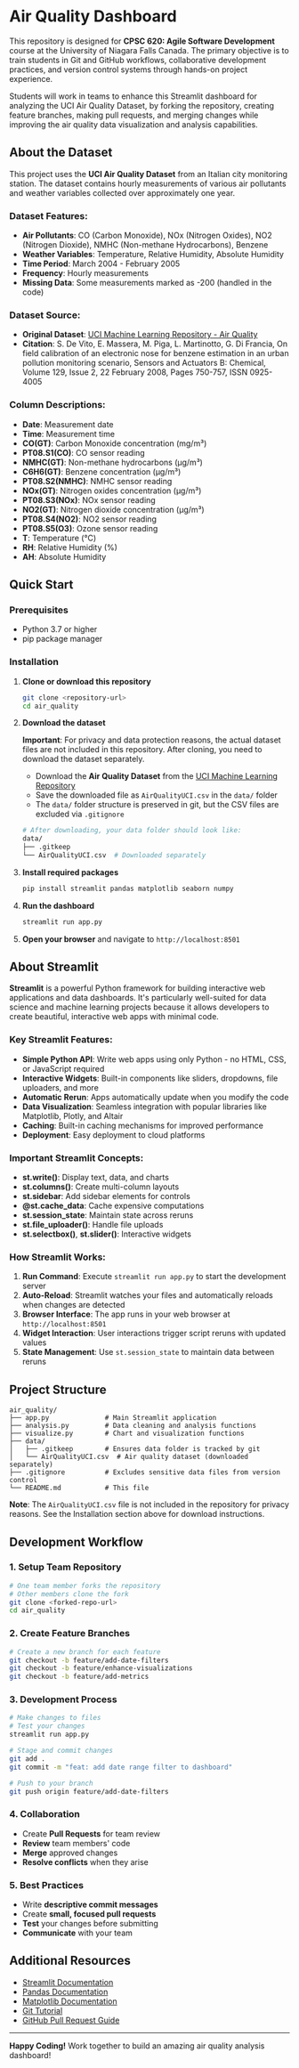 # Air Quality Dashboard

This repository is designed for **CPSC 620: Agile Software Development** course at the University of Niagara Falls Canada. The primary objective is to train students in Git and GitHub workflows, collaborative development practices, and version control systems through hands-on project experience.

Students will work in teams to enhance this Streamlit dashboard for analyzing the UCI Air Quality Dataset, by forking the repository, creating feature branches, making pull requests, and merging changes while improving the air quality data visualization and analysis capabilities.


## About the Dataset

This project uses the **UCI Air Quality Dataset** from an Italian city monitoring station. The dataset contains hourly measurements of various air pollutants and weather variables collected over approximately one year.

### Dataset Features:
- **Air Pollutants**: CO (Carbon Monoxide), NOx (Nitrogen Oxides), NO2 (Nitrogen Dioxide), NMHC (Non-methane Hydrocarbons), Benzene
- **Weather Variables**: Temperature, Relative Humidity, Absolute Humidity
- **Time Period**: March 2004 - February 2005
- **Frequency**: Hourly measurements
- **Missing Data**: Some measurements marked as -200 (handled in the code)

### Dataset Source:
- **Original Dataset**: [UCI Machine Learning Repository - Air Quality](https://archive.ics.uci.edu/dataset/360/air+quality)
- **Citation**: S. De Vito, E. Massera, M. Piga, L. Martinotto, G. Di Francia, On field calibration of an electronic nose for benzene estimation in an urban pollution monitoring scenario, Sensors and Actuators B: Chemical, Volume 129, Issue 2, 22 February 2008, Pages 750-757, ISSN 0925-4005

### Column Descriptions:
- **Date**: Measurement date
- **Time**: Measurement time
- **CO(GT)**: Carbon Monoxide concentration (mg/m³)
- **PT08.S1(CO)**: CO sensor reading
- **NMHC(GT)**: Non-methane hydrocarbons (µg/m³)
- **C6H6(GT)**: Benzene concentration (µg/m³)
- **PT08.S2(NMHC)**: NMHC sensor reading
- **NOx(GT)**: Nitrogen oxides concentration (µg/m³)
- **PT08.S3(NOx)**: NOx sensor reading
- **NO2(GT)**: Nitrogen dioxide concentration (µg/m³)
- **PT08.S4(NO2)**: NO2 sensor reading
- **PT08.S5(O3)**: Ozone sensor reading
- **T**: Temperature (°C)
- **RH**: Relative Humidity (%)
- **AH**: Absolute Humidity

## Quick Start

### Prerequisites
- Python 3.7 or higher
- pip package manager

### Installation

1. **Clone or download this repository**
   ```bash
   git clone <repository-url>
   cd air_quality
   ```

2. **Download the dataset**
   
   **Important**: For privacy and data protection reasons, the actual dataset files are not included in this repository. After cloning, you need to download the dataset separately.
   
   - Download the **Air Quality Dataset** from the [UCI Machine Learning Repository](https://archive.ics.uci.edu/dataset/360/air+quality)
   - Save the downloaded file as `AirQualityUCI.csv` in the `data/` folder
   - The `data/` folder structure is preserved in git, but the CSV files are excluded via `.gitignore`
   
   ```bash
   # After downloading, your data folder should look like:
   data/
   ├── .gitkeep
   └── AirQualityUCI.csv  # Downloaded separately
   ```

3. **Install required packages**
   ```bash
   pip install streamlit pandas matplotlib seaborn numpy
   ```

4. **Run the dashboard**
   ```bash
   streamlit run app.py
   ```

5. **Open your browser** and navigate to `http://localhost:8501`

## About Streamlit

**Streamlit** is a powerful Python framework for building interactive web applications and data dashboards. It's particularly well-suited for data science and machine learning projects because it allows developers to create beautiful, interactive web apps with minimal code.

### Key Streamlit Features:
- **Simple Python API**: Write web apps using only Python - no HTML, CSS, or JavaScript required
- **Interactive Widgets**: Built-in components like sliders, dropdowns, file uploaders, and more
- **Automatic Rerun**: Apps automatically update when you modify the code
- **Data Visualization**: Seamless integration with popular libraries like Matplotlib, Plotly, and Altair
- **Caching**: Built-in caching mechanisms for improved performance
- **Deployment**: Easy deployment to cloud platforms

### Important Streamlit Concepts:
- **st.write()**: Display text, data, and charts
- **st.columns()**: Create multi-column layouts
- **st.sidebar**: Add sidebar elements for controls
- **@st.cache_data**: Cache expensive computations
- **st.session_state**: Maintain state across reruns
- **st.file_uploader()**: Handle file uploads
- **st.selectbox()**, **st.slider()**: Interactive widgets

### How Streamlit Works:
1. **Run Command**: Execute `streamlit run app.py` to start the development server
2. **Auto-Reload**: Streamlit watches your files and automatically reloads when changes are detected
3. **Browser Interface**: The app runs in your web browser at `http://localhost:8501`
4. **Widget Interaction**: User interactions trigger script reruns with updated values
5. **State Management**: Use `st.session_state` to maintain data between reruns

## Project Structure

```
air_quality/
├── app.py              # Main Streamlit application
├── analysis.py         # Data cleaning and analysis functions
├── visualize.py        # Chart and visualization functions
├── data/
│   ├── .gitkeep        # Ensures data folder is tracked by git
│   └── AirQualityUCI.csv  # Air quality dataset (downloaded separately)
├── .gitignore          # Excludes sensitive data files from version control
└── README.md           # This file
```

**Note**: The `AirQualityUCI.csv` file is not included in the repository for privacy reasons. See the Installation section above for download instructions.

## Development Workflow

### 1. **Setup Team Repository**
```bash
# One team member forks the repository
# Other members clone the fork
git clone <forked-repo-url>
cd air_quality
```

### 2. **Create Feature Branches**
```bash
# Create a new branch for each feature
git checkout -b feature/add-date-filters
git checkout -b feature/enhance-visualizations
git checkout -b feature/add-metrics
```

### 3. **Development Process**
```bash
# Make changes to files
# Test your changes
streamlit run app.py

# Stage and commit changes
git add .
git commit -m "feat: add date range filter to dashboard"

# Push to your branch
git push origin feature/add-date-filters
```

### 4. **Collaboration**
- Create **Pull Requests** for team review
- **Review** team members' code
- **Merge** approved changes
- **Resolve conflicts** when they arise

### 5. **Best Practices**
- Write **descriptive commit messages**
- Create **small, focused pull requests**
- **Test** your changes before submitting
- **Communicate** with your team

## Additional Resources

- [Streamlit Documentation](https://docs.streamlit.io/)
- [Pandas Documentation](https://pandas.pydata.org/docs/)
- [Matplotlib Documentation](https://matplotlib.org/stable/)
- [Git Tutorial](https://git-scm.com/docs/gittutorial)
- [GitHub Pull Request Guide](https://docs.github.com/en/pull-requests)

---

**Happy Coding!** Work together to build an amazing air quality analysis dashboard!
